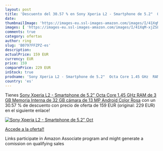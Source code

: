 ```yaml
---
layout: post
title: 'Descuento del 30.57 % en Sony Xperia L2 - Smartphone de 5.2"  Oct'
date: 
thumbnailImage: 'https://images-eu.ssl-images-amazon.com/images/I/41XqM-xjZSL._SL200_.jpg'
images: [ 'https://images-eu.ssl-images-amazon.com/images/I/41XqM-xjZSL._SL200_.jpg' ]
comments: true
category: ofertas
author: ring
slug: 'B0797FFZPZ-es'
description:
actualPrice: 159 EUR
currency: EUR
price: 159
comparePrice: 229 EUR
inStock: true
prodname: 'Sony Xperia L2 - Smartphone de 5.2"  Octa Core 1.45 GHz  RAM de 3 GB  Memoria Interna de 32 GB  cámara de 13 MP  Android   Color Rosa'
country: 'es'
---
```


Tienes [Sony Xperia L2 - Smartphone de 5.2"  Octa Core 1.45 GHz  RAM de 3 GB  Memoria Interna de 32 GB  cámara de 13 MP  Android   Color Rosa](https://www.amazon.es/dp/B0797FFZPZ/?tag=tolees-21) con un 30.57 % de descuento con precio de oferta de 159 EUR (original: 229 EUR) en el siguiente enlace!

[![Sony Xperia L2 - Smartphone de 5.2"  Oct](https://images-eu.ssl-images-amazon.com/images/I/41XqM-xjZSL._SL200_.jpg)](https://www.amazon.es/dp/B0797FFZPZ/?tag=tolees-21)

[Accede a la oferta!!](https://www.amazon.es/dp/B0797FFZPZ/?tag=tolees-21)

Links participate in Amazon Associate program and might generate a comission on qualifying sales


